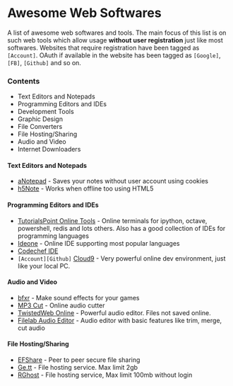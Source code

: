 # Awesome Web Softwares

A list of awesome web softwares and tools. 
The main focus of this list is on such web tools which allow usage **without user registration** just like most softwares. 
Websites that require registration have been tagged as `[Account]`. 
OAuth if available in the website has been tagged as `[Google]`, `[FB]`, `[Github]` and so on. 


### Contents

* Text Editors and Notepads
* Programming Editors and IDEs
* Development Tools
* Graphic Design
* File Converters
* File Hosting/Sharing
* Audio and Video
* Internet Downloaders


#### Text Editors and Notepads

* [aNotepad](https://anotepad.com/) - Saves your notes without user account using cookies
* [h5Note](http://h5note.com/) - Works when offline too using HTML5


#### Programming Editors and IDEs

* [TutorialsPoint Online Tools](https://www.tutorialspoint.com/codingground.htm) - Online terminals for ipython, octave, 
powershell, redis and lots others. Also has a good collection of IDEs for programming languages
* [Ideone](http://ideone.com/) - Online IDE supporting most popular languages
* [Codechef IDE](https://www.codechef.com/ide)
* `[Account][Github]` [Cloud9](https://c9.io/)  - Very powerful online dev environment, just like your local PC. 


#### Audio and Video

* [bfxr](http://www.bfxr.net/) - Make sound effects for your games
* [MP3 Cut](http://mp3cut.net/) - Online audio cutter
* [TwistedWeb Online](https://twistedwave.com/online/) - Powerful audio editor. Files not saved online. 
* [Filelab Audio Editor](http://www.filelab.com/audio-editor) - Audio editor with basic features like trim, merge, cut audio


#### File Hosting/Sharing

* [EFShare](http://efshare.com/) - Peer to peer secure file sharing
* [Ge.tt](http://ge.tt/) - File hosting service. Max limit 2gb
* [RGhost](http://rgho.st/) - File hosting service, Max limit 100mb without login
